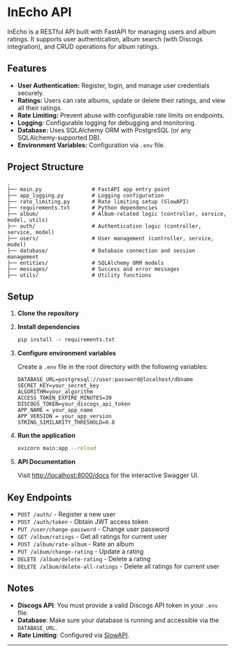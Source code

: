 # InEcho API

InEcho is a RESTful API built with FastAPI for managing users and album ratings. It supports user authentication, album search (with Discogs integration), and CRUD operations for album ratings.

## Features

- **User Authentication:** Register, login, and manage user credentials securely.
- **Ratings:** Users can rate albums, update or delete their ratings, and view all their ratings.
- **Rate Limiting:** Prevent abuse with configurable rate limits on endpoints.
- **Logging:** Configurable logging for debugging and monitoring.
- **Database:** Uses SQLAlchemy ORM with PostgreSQL (or any SQLAlchemy-supported DB).
- **Environment Variables:** Configuration via `.env` file.

## Project Structure

```
.
├── main.py                # FastAPI app entry point
├── app_logging.py         # Logging configuration
├── rate_limiting.py       # Rate limiting setup (SlowAPI)
├── requirements.txt       # Python dependencies
├── album/                 # Album-related logic (controller, service, model, utils)
├── auth/                  # Authentication logic (controller, service, model)
├── users/                 # User management (controller, service, model)
├── database/              # Database connection and session management
├── entities/              # SQLAlchemy ORM models
├── messages/              # Success and error messages
├── utils/                 # Utility functions
```

## Setup

1. **Clone the repository**

2. **Install dependencies**
   ```sh
   pip install -r requirements.txt
   ```

3. **Configure environment variables**

   Create a `.env` file in the root directory with the following variables:
   ```
   DATABASE_URL=postgresql://user:password@localhost/dbname
   SECRET_KEY=your_secret_key
   ALGORITHM=your_algorithm
   ACCESS_TOKEN_EXPIRE_MINUTES=30
   DISCOGS_TOKEN=your_discogs_api_token
   APP_NAME = your_app_name
   APP_VERSION = your_app_version
   STRING_SIMILARITY_THRESHOLD=0.8
   ```

4. **Run the application**
   ```sh
   uvicorn main:app --reload
   ```

5. **API Documentation**

   Visit [http://localhost:8000/docs](http://localhost:8000/docs) for the interactive Swagger UI.

## Key Endpoints

- `POST /auth/` - Register a new user
- `POST /auth/token` - Obtain JWT access token
- `PUT /user/change-password` - Change user password
- `GET /album/ratings` - Get all ratings for current user
- `POST /album/rate-album` - Rate an album
- `PUT /album/change-rating` - Update a rating
- `DELETE /album/delete-rating` - Delete a rating
- `DELETE /album/delete-all-ratings` - Delete all ratings for current user

## Notes

- **Discogs API**: You must provide a valid Discogs API token in your `.env` file.
- **Database**: Make sure your database is running and accessible via the `DATABASE_URL`.
- **Rate Limiting**: Configured via [SlowAPI](https://pypi.org/project/slowapi/).

---
